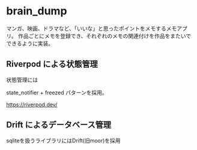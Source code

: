 # brain_dump

マンガ、映画、ドラマなど、「いいな」と思ったポイントをメモするメモアプリ。
作品ごとにメモを登録でき、それぞれのメモの関連付けを作品をまたいでできるように実装。

## Riverpod による状態管理

状態管理には

state_notifier + freezed パターンを採用。

https://riverpod.dev/

## Drift によるデータベース管理

sqliteを扱うライブラリにはDrift(旧moor)を採用



